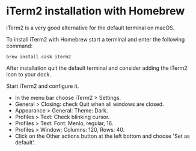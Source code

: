 # iTerm2 installation with Homebrew

iTerm2 is a very good alternative for the default terminal on macOS.

To install iTerm2 with Homebrew start a terminal and enter the following command:

```
brew install cask iterm2
```

After installation quit the default terminal and consider adding the iTerm2 icon to your dock.

Start iTerm2 and configure it. 

- In the menu bar choose iTerm2 > Settings.
- General > Closing: check Quit when all windows are closed.
- Appearance > General: Theme: Dark.
- Profiles > Text: Check blinking cursor.
- Profiles > Text: Font: Menlo, regular, 16.
- Profiles > Window: Columns: 120, Rows: 40.
- Click on the Other actions button at the left bottom and choose 'Set as default'.